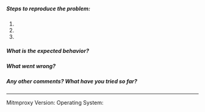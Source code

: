 ##### Steps to reproduce the problem:

1. 
2. 
3. 

##### What is the expected behavior?


##### What went wrong?


##### Any other comments? What have you tried so far?


---

Mitmproxy Version:
Operating System:


<!-- Please use the mitmproxy forums (https://discourse.mitmproxy.org/) for support/how-to questions. Thanks! :) -->
